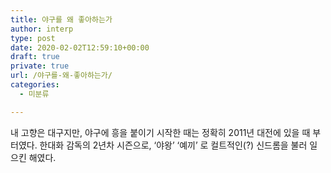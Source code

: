 ```yaml
---
title: 야구를 왜 좋아하는가
author: interp
type: post
date: 2020-02-02T12:59:10+00:00
draft: true
private: true
url: /야구를-왜-좋아하는가/
categories:
  - 미분류

---
```

내 고향은 대구지만, 야구에 흥을 붙이기 시작한 때는 정확히 2011년 대전에 있을 때 부터였다. 한대화 감독의 2년차 시즌으로, &#8216;야왕&#8217; &#8216;예끼&#8217; 로 컬트적인(?) 신드롬을 불러 일으킨 해였다.